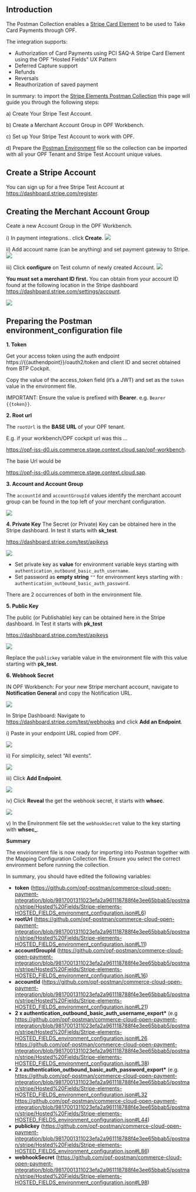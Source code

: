 ## Introduction ##
The Postman Collection enables a [Stripe Card Element](https://docs.stripe.com/js/element/other_element?type=card) to be used to Take Card Payments through OPF. 

The integration supports:

* Authorization of Card Payments using PCI SAQ-A Stripe Card Element using the OPF "Hosted Fields" UX Pattern
* Deferred Capture support
* Refunds
* Reversals
* Reauthorization of saved payment

In summary: to import the [Stripe Elements Postman Collection](Stripe-elements-HOSTED_FIELDS_mapping_configuration.json
) this page will guide you through the following steps: 

a) Create Your Stripe Test Account.

b) Create a Merchant Account Group in OPF Workbench.

c) Set up Your Stripe Test Account to work with OPF.

d) Prepare the [Postman Environment](Stripe-elements-HOSTED_FIELDS_environment_configuration.json) file so the collection can be imported with all your OPF Tenant and Stripe Test Account unique values. 

## Create a Stripe Account ##
You can sign up for a free Stripe Test Account at https://dashboard.stripe.com/register.


## Creating the Merchant Account Group 
Ceate a new Account Group in the OPF Workbench.

i) In payment integrations.. click **Create**.
![](images/opf-payment-integrations.png)

ii) Add account name (can be anything) and set payment gateway to Stripe.
![](images/stripe-elements-set-gateway.png)

iii) Click **configure** on Test column of newly created Account.
![](images/opf-account-group-id.png)

**You must set a merchant ID first.**
You can obtain from your account ID found at the following location in the Stripe dashboard <https://dashboard.stripe.com/settings/account>.

![](images/stripe-elements-get-account.png)

## Preparing the Postman environment_configuration file

**1. Token**

Get your access token using the auth endpoint https://{{authendpoint}}/oauth2/token and client ID and secret obtained from BTP Cockpit.

Copy the value of the access_token field (it’s a JWT) and set as the ``token`` value in the environment file.

IMPORTANT: Ensure the value is prefixed with **Bearer**. e.g. ``Bearer {{token}}``.

**2. Root url**

The ``rootUrl`` is the **BASE URL** of your OPF tenant.

E.g. if your workbench/OPF cockpit url was this …

<https://opf-iss-d0.uis.commerce.stage.context.cloud.sap/opf-workbench>.

The base Url would be

https://opf-iss-d0.uis.commerce.stage.context.cloud.sap.

**3. Account and Account Group**

The ``accountId`` and ``accountGroupId`` values identify the merchant account group can be found in the top left of your merchant configuration.

![](images/opf-account-group-id.png)

**4. Private Key**
The Secret (or Private) Key can be obtained here in the Stripe dashboard. In test it starts with **sk_test**.

<https://dashboard.stripe.com/test/apikeys>

![](images/stripe-elements-get-secret-key.png)

* Set private key as **value** for environment variable keys starting with ``authentication_outbound_basic_auth_username``.
* Set password as **empty string** ``""`` for environment keys starting with : ``authentication_outbound_basic_auth_password``.

There are 2 occurrences of both in the environment file.

**5. Public Key**

The public (or Publishable) key can be obtained here in the Stripe dashboard. In Test it starts with **pk_test**

<https://dashboard.stripe.com/test/apikeys>

![](images/stripe-elements-get-public-key.png)

Replace the ``publickey`` variable value in the environment file with this value starting with **pk_test**.

**6. Webhook Secret**

IN OPF Workbench: For your new Stripe merchant account, navigate to **Notification General** and copy the Notification URL.

![](images/opf-get-notification-url.png)

In Stripe Dashboard: Navigate to <https://dashboard.stripe.com/test/webhooks> and click **Add an Endpoint**.

i) Paste in your endpoint URL copied from OPF.

![](images/stripe-elements-paste-webook.png)

ii) For simplicity, select “All events”.

![](images/stripe-elements-select-events.png)

iii) Click **Add Endpoint**.

![](images/stripe-elements-add-endpoint.png)

iv) Click **Reveal** the get the webhook secret, it starts with **whsec**.

![](images/stripe-elements-reveal-whsecret.png)

v) In the Environment file set the ``webhookSecret`` value to the key starting with **whsec_**.

**Summary**

The envirionment file is now ready for importing into Postman together with the Mapping Configuration Collection file. Ensure you select the correct environment before running the collection.

In summary, you should have edited the following variables: 

- **token** (https://github.com/opf-postman/commerce-cloud-open-payment-integration/blob/9817001311023efa2a961118788f4e3ee65bbab5/postman/stripe/Hosted%20Fields/Stripe-elements-HOSTED_FIELDS_environment_configuration.json#L6)
- **rootUrl** (https://github.com/opf-postman/commerce-cloud-open-payment-integration/blob/9817001311023efa2a961118788f4e3ee65bbab5/postman/stripe/Hosted%20Fields/Stripe-elements-HOSTED_FIELDS_environment_configuration.json#L11)
- **accountGroupId** (https://github.com/opf-postman/commerce-cloud-open-payment-integration/blob/9817001311023efa2a961118788f4e3ee65bbab5/postman/stripe/Hosted%20Fields/Stripe-elements-HOSTED_FIELDS_environment_configuration.json#L16)
- **accountId** (https://github.com/opf-postman/commerce-cloud-open-payment-integration/blob/9817001311023efa2a961118788f4e3ee65bbab5/postman/stripe/Hosted%20Fields/Stripe-elements-HOSTED_FIELDS_environment_configuration.json#L21)
- **2 x authentication_outbound_basic_auth_username_export\*** (e.g https://github.com/opf-postman/commerce-cloud-open-payment-integration/blob/9817001311023efa2a961118788f4e3ee65bbab5/postman/stripe/Hosted%20Fields/Stripe-elements-HOSTED_FIELDS_environment_configuration.json#L26 https://github.com/opf-postman/commerce-cloud-open-payment-integration/blob/9817001311023efa2a961118788f4e3ee65bbab5/postman/stripe/Hosted%20Fields/Stripe-elements-HOSTED_FIELDS_environment_configuration.json#L38)
- **2 x authentication_outbound_basic_auth_password_export\*** (e.g. https://github.com/opf-postman/commerce-cloud-open-payment-integration/blob/9817001311023efa2a961118788f4e3ee65bbab5/postman/stripe/Hosted%20Fields/Stripe-elements-HOSTED_FIELDS_environment_configuration.json#L32 https://github.com/opf-postman/commerce-cloud-open-payment-integration/blob/9817001311023efa2a961118788f4e3ee65bbab5/postman/stripe/Hosted%20Fields/Stripe-elements-HOSTED_FIELDS_environment_configuration.json#L44)
- **publickey** (https://github.com/opf-postman/commerce-cloud-open-payment-integration/blob/9817001311023efa2a961118788f4e3ee65bbab5/postman/stripe/Hosted%20Fields/Stripe-elements-HOSTED_FIELDS_environment_configuration.json#L86)
- **webhookSecret** (https://github.com/opf-postman/commerce-cloud-open-payment-integration/blob/9817001311023efa2a961118788f4e3ee65bbab5/postman/stripe/Hosted%20Fields/Stripe-elements-HOSTED_FIELDS_environment_configuration.json#L98)
